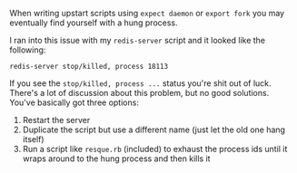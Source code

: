 When writing upstart scripts using `expect daemon` or `export fork` you may eventually find yourself with a hung process.

I ran into this issue with my `redis-server` script and it looked like the following:

```
redis-server stop/killed, process 18113
```

If you see the `stop/killed, process ...` status you're shit out of luck. There's a lot of discussion about this problem, but no good solutions.  You've basically got three options:

1) Restart the server
2) Duplicate the script but use a different name (just let the old one hang itself)
3) Run a script like `resque.rb` (included) to exhaust the process ids until it wraps around to the hung process and then kills it